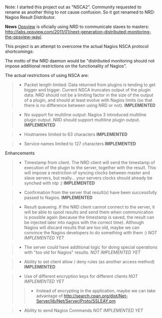 Note: I started this project out as "NSCA2". Community requested to rename as another thing to not cause confusion. So it got renamed to NRD: Nagios Result Distributor.

**News** [Opsview](http://www.opsview.com/) is oficially using NRD to communicate slaves to masters: http://labs.opsview.com/2011/01/next-generation-distributed-monitoring-the-opsview-way/.

This project is an attempt to overcome the actual Nagios NSCA protocol shortcomings:

The motto of the NRD daemon would be "distributed monitoring should not impose additional restrictions on the functionality of Nagios".

The actual restrictions of using NSCA are:

> - Packet length limited: Data returned from plugins is tending to get bigger and bigger. Current NSCA truncates output of the plugin data. NRD should not be a limiting factor in the size of the output of a plugin, and should at least evolve with Nagios limits (so that there is no difference between using NRD or not). **IMPLEMENTED**

> - No support for multiline output: Nagios 3 introduced multiline plugin output. NRD should support multiline plugin output. **IMPLEMENTED**

> - Hostnames limited to 63 characters **IMPLEMENTED**

> - Service names limited to 127 characters **IMPLEMENTED**

Enhancements

> - Timestamp from client. The NRD client will send the timestamp of execution of the plugin to the server, together with the result. This will impose a restriction of syncing clocks between master and slave servers, but really... your servers clocks should already be synched with ntp :) **IMPLEMENTED**

> - Confirmation from the server that result(s) have been successfully passed to Nagios. **IMPLEMENTED**

> - Result queueing. If the NRD client cannot connect to the server, it will be able to spool results and send them when communication is possible again (because the timestamp is saved, the result can be injected later into nagios with the correct time). Although Nagios will discard results that are too old, maybe we can convince the Nagios developers to do something with them :) _NOT IMPLEMENTED YET_

> - The server could have additional logic for doing special operations with "too old for Nagios" results. _NOT IMPLEMENTED YET_

> - Ability to set client allow / deny rules (as another access method) **IMPLEMENTED**

> - Use of different encryption keys for different clients _NOT IMPLEMENTED YET_
> > - Instead of encrypting in the application, maybe we can take advantage of http://search.cpan.org/dist/Net-Server/lib/Net/Server/Proto/SSLEAY.pm


> - Ability to send Nagios Commands _NOT IMPLEMENTED YET_